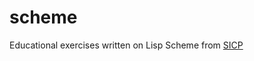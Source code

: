 scheme
======

Educational exercises written on Lisp Scheme from [SICP](http://mitpress.mit.edu/sicp/)
